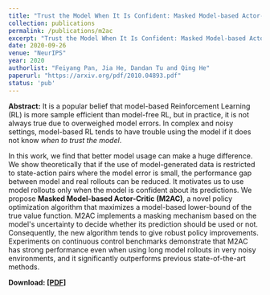 ```yaml
---
title: "Trust the Model When It Is Confident: Masked Model-based Actor-Critic"
collection: publications
permalink: /publications/m2ac
excerpt: "Trust the Model When It Is Confident: Masked Model-based Actor-Critic"
date: 2020-09-26
venue: "NeurIPS"
year: 2020
authorlist: "Feiyang Pan, Jia He, Dandan Tu and Qing He"
paperurl: "https://arxiv.org/pdf/2010.04893.pdf"
status: 'pub'
---
```

**Abstract:**
It is a popular belief that model-based Reinforcement Learning (RL) is more sample efficient than model-free RL, 
   but in practice, it is not always true due to overweighed model errors. In complex and noisy settings, 
   model-based RL tends to have trouble using the model if it does not know *when to trust the model*. 
  
In this work, we find that better model usage can make a huge difference. 
We show theoretically that if the use of model-generated data is restricted to state-action pairs where the model error is small, 
   the performance gap between model and real rollouts can be reduced. It motivates us to use model rollouts only when the model 
   is confident about its predictions. We propose **Masked Model-based Actor-Critic (M2AC)**, a novel policy optimization algorithm 
   that maximizes a model-based lower-bound of the true value function. M2AC implements a masking mechanism based on the model's 
   uncertainty to decide whether its prediction should be used or not. Consequently, the new algorithm tends to give robust policy 
   improvements. Experiments on continuous control benchmarks demonstrate that M2AC has strong performance even when using long
   model rollouts in very noisy environments, and it significantly outperforms previous state-of-the-art methods.

**Download: [[PDF]](https://arxiv.org/abs/2010.04893)**

